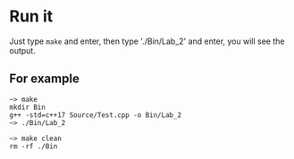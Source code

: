 # Run it

Just type `make` and enter, then type './Bin/Lab_2' and enter, you will see the output.

## For example

```plain
~> make
mkdir Bin
g++ -std=c++17 Source/Test.cpp -o Bin/Lab_2
~> ./Bin/Lab_2

~> make clean
rm -rf ./Bin
```
